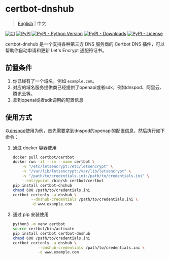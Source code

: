 # certbot-dnshub

> [English](README.md) | 中文


[![CI](https://github.com/warjiang/certbot-dnshub/workflows/CI/badge.svg?branch=main&event=push)](https://github.com/warjiang/certbot-dnshub/actions?query=event%3Apush+branch%3Amain+workflow%3ACI+)
[![PyPI](https://img.shields.io/pypi/v/certbot-dnshub.svg)](https://pypi.org/project/certbot-dnshub/)
[![PyPI - Python Version](https://img.shields.io/pypi/pyversions/certbot-dnshub.svg)](https://pypi.org/project/certbot-dnshub/)
[![PyPI - Downloads](https://img.shields.io/pypi/dm/certbot-dnshub.svg)](https://pypi.org/project/certbot-dnshub/)
[![PyPI - License](https://img.shields.io/pypi/l/certbot-dnshub.svg)](https://pypi.org/project/certbot-dnshub/)

certbot-dnshub 是一个支持各种第三方 DNS 服务商的 Certbot DNS 插件，可以帮助你自动申请和更新 Let's Encrypt 通配符证书。

## 前置条件
1. 你已经有了一个域名，例如 `example.com`。
2. 对应的域名服务提供商已经提供了openapi或者sdk，例如dnspod、阿里云、腾讯云等。
3. 拿到openai或者sdk调用的配置信息


## 使用方式
以[dnspod](./assets/dnspod.md)使用为例，首先需要拿到dnspod的openapi的配置信息，然后执行如下命令：

1. 通过 docker 容器使用
    ```bash
    docker pull certbot/certbot
    docker run -it --rm --name certbot \
        -v "/etc/letsencrypt:/etc/letsencrypt" \
        -v "/var/lib/letsencrypt:/var/lib/letsencrypt" \
        -v "/path/to/credentials.ini:/path/to/credentials.ini" \
        --entrypoint /bin/sh certbot/certbot
    pip install certbot-dnshub 
    chmod 600 /path/to/credentials.ini
    certbot certonly -a dnshub \
            --dnshub-credentials /path/to/credentials.ini \
            -d www.example.com 
    ```
2. 通过 pip 安装使用
   ```bash
   python3 -m venv certbot
   source certbot/bin/activate
   pip install certbot certbot-dnshub
   chmod 600 /path/to/credentials.ini
   certbot certonly -a dnshub \
              --dnshub-credentials /path/to/credentials.ini \
              -d www.example.com 
   ```